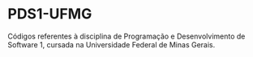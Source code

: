 # PDS1-UFMG
Códigos referentes à disciplina de Programação e Desenvolvimento de Software 1, cursada na Universidade Federal de Minas Gerais.
